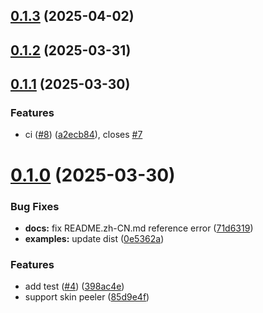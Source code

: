 ## [0.1.3](https://github.com/cszhjh/postcss-skin-peeler/compare/v0.1.2...v0.1.3) (2025-04-02)



## [0.1.2](https://github.com/cszhjh/postcss-skin-peeler/compare/v0.1.1...v0.1.2) (2025-03-31)



## [0.1.1](https://github.com/cszhjh/postcss-skin-peeler/compare/v0.1.0...v0.1.1) (2025-03-30)


### Features

* ci ([#8](https://github.com/cszhjh/postcss-skin-peeler/issues/8)) ([a2ecb84](https://github.com/cszhjh/postcss-skin-peeler/commit/a2ecb849d0253cb649b6c23b9d7ca463db335824)), closes [#7](https://github.com/cszhjh/postcss-skin-peeler/issues/7)



# [0.1.0](https://github.com/cszhjh/postcss-skin-peeler/compare/85d9e4f1c4c9a46d67ebddc0e1f53826b31f6f52...v0.1.0) (2025-03-30)


### Bug Fixes

* **docs:** fix README.zh-CN.md reference error ([71d6319](https://github.com/cszhjh/postcss-skin-peeler/commit/71d6319cb3bf7ee9d303bf7256ff6aa45ed999f6))
* **examples:** update dist ([0e5362a](https://github.com/cszhjh/postcss-skin-peeler/commit/0e5362ab82c5aa4bcb2e7920e20fdfc9ef01101e))


### Features

* add test ([#4](https://github.com/cszhjh/postcss-skin-peeler/issues/4)) ([398ac4e](https://github.com/cszhjh/postcss-skin-peeler/commit/398ac4e534154da0f286a3c95daa96819a9d0b81))
* support skin peeler ([85d9e4f](https://github.com/cszhjh/postcss-skin-peeler/commit/85d9e4f1c4c9a46d67ebddc0e1f53826b31f6f52))



